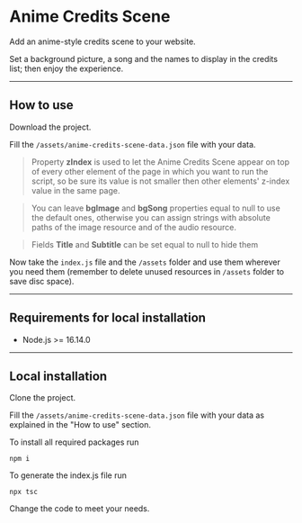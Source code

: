 # Anime Credits Scene

Add an anime-style credits scene to your website.

Set a background picture, a song and the names to display in the credits list; then enjoy the experience.

---

## How to use

Download the project.

Fill the `/assets/anime-credits-scene-data.json` file with your data.

> Property **zIndex** is used to let the Anime Credits Scene appear on top of every other element of the page in which you want to run the script, so be sure its value is not smaller then other elements' z-index value in the same page.

> You can leave **bgImage** and **bgSong** properties equal to null to use the default ones, otherwise you can assign strings with absolute paths of the image resource and of the audio resource.

> Fields **Title** and **Subtitle** can be set equal to null to hide them

Now take the `index.js` file and the `/assets` folder and use them wherever you need them (remember to delete unused resources in `/assets` folder to save disc space).

---

## Requirements for local installation

- Node.js >= 16.14.0

---

## Local installation

Clone the project.

Fill the `/assets/anime-credits-scene-data.json` file with your data as explained in the "How to use" section.

To install all required packages run

```
npm i
```

To generate the index.js file run

```
npx tsc
```

Change the code to meet your needs.
